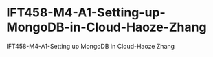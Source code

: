 # IFT458-M4-A1-Setting-up-MongoDB-in-Cloud-Haoze-Zhang
IFT458-M4-A1-Setting up MongoDB in Cloud-Haoze Zhang
